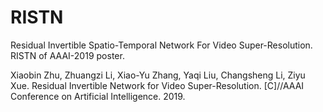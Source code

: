 # RISTN
Residual Invertible Spatio-Temporal Network For Video Super-Resolution.
RISTN of AAAI-2019 poster.


Xiaobin Zhu, Zhuangzi Li, Xiao-Yu Zhang, Yaqi Liu, Changsheng Li, Ziyu Xue. Residual Invertible Network for Video Super-Resolution. [C]//AAAI Conference on Artificial Intelligence. 2019.
